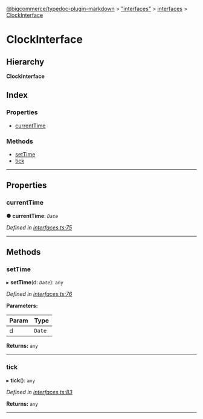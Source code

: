 [@bigcommerce/typedoc-plugin-markdown](../README.md) > ["interfaces"](../modules/_interfaces_.md) > [interfaces](../modules/_interfaces_.interfaces.md) > [ClockInterface](../interfaces/_interfaces_.interfaces.clockinterface.md)

# ClockInterface

## Hierarchy

**ClockInterface**

## Index

### Properties

* [currentTime](_interfaces_.interfaces.clockinterface.md#currenttime)

### Methods

* [setTime](_interfaces_.interfaces.clockinterface.md#settime)
* [tick](_interfaces_.interfaces.clockinterface.md#tick)

---

## Properties

<a id="currenttime"></a>

###  currentTime

**● currentTime**: *`Date`*

*Defined in [interfaces.ts:75](https://github.com/bigcommerce/typedoc-plugin-markdown/blob/master/test/src/interfaces.ts#L75)*

___

## Methods

<a id="settime"></a>

###  setTime

▸ **setTime**(d: *`Date`*): `any`

*Defined in [interfaces.ts:76](https://github.com/bigcommerce/typedoc-plugin-markdown/blob/master/test/src/interfaces.ts#L76)*

**Parameters:**

| Param | Type |
| ------ | ------ |
| d | `Date` |

**Returns:** `any`

___
<a id="tick"></a>

###  tick

▸ **tick**(): `any`

*Defined in [interfaces.ts:83](https://github.com/bigcommerce/typedoc-plugin-markdown/blob/master/test/src/interfaces.ts#L83)*

**Returns:** `any`

___

